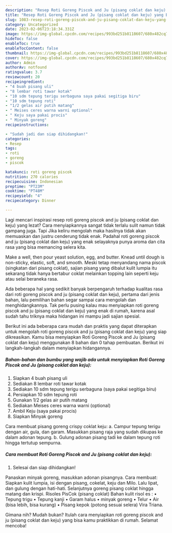```yaml
---
description: "Resep Roti Goreng Piscok and Ju (pisang coklat dan keju) yang Bisa Manjain Lidah , Enak Banget"
title: "Resep Roti Goreng Piscok and Ju (pisang coklat dan keju) yang Bisa Manjain Lidah , Enak Banget"
slug: 1083-resep-roti-goreng-piscok-and-ju-pisang-coklat-dan-keju-yang-bisa-manjain-lidah-enak-banget
category: Uncategorized
date: 2023-02-06T23:18:34.331Z
image: https://img-global.cpcdn.com/recipes/993bd251b8118607/680x482cq70/roti-goreng-piscok-and-ju-pisang-coklat-dan-keju-foto-resep-utama.jpg
hideToc: false
enableToc: true
enableTocContent: false
thumbnail: https://img-global.cpcdn.com/recipes/993bd251b8118607/680x482cq70/roti-goreng-piscok-and-ju-pisang-coklat-dan-keju-foto-resep-utama.jpg
cover: https://img-global.cpcdn.com/recipes/993bd251b8118607/680x482cq70/roti-goreng-piscok-and-ju-pisang-coklat-dan-keju-foto-resep-utama.jpg
author: Admin
authorAv: notfound
ratingvalue: 3.7
reviewcount: 20
recipeingredient:
- "4 buah pisang uli"
- "8 lembar roti tawar kotak"
- "10 sdm tepung terigu serbaguna saya pakai segitiga biru"
- "10 sdm tepung roti"
- "1/2 gelas air putih matang"
- " Meises ceres warna warni optional"
- " Keju saya pakai procis"
- " Minyak goreng"
recipeinstructions:

- "Sudah jadi dan siap dihidangkan!"
categories:
- Resep
tags:
- roti
- goreng
- piscok

katakunci: roti goreng piscok 
nutrition: 270 calories
recipecuisine: Indonesian
preptime: "PT23M"
cooktime: "PT48M"
recipeyield: "4"
recipecategory: Dinner

---
```



Lagi mencari inspirasi resep roti goreng piscok and ju (pisang coklat dan keju) yang lezat? Cara menyiapkannya sangat tidak terlalu sulit namun tidak gampang juga. Tapi Jika keliru mengolah maka hasilnya tidak akan memuaskan dan justru cenderung tidak enak. Padahal roti goreng piscok and ju (pisang coklat dan keju) yang enak selayaknya punya aroma dan cita rasa yang bisa memancing selera kita.


Make a well, then pour yeast solution, egg, and butter. Knead until dough is non-sticky, elastic, soft, and smooth. Meski tetap menyandang nama piscok (singkatan dari pisang coklat), sajian pisang yang dibalut kulit lumpia itu sekarang tidak hanya bertabur coklat melainkan topping lain seperti keju atau selai beraneka rasa.

Ada beberapa hal yang sedikit banyak berpengaruh terhadap kualitas rasa dari roti goreng piscok and ju (pisang coklat dan keju), pertama dari jenis bahan, lalu pemilihan bahan segar sampai cara mengolah dan menghidangkannya. Tak perlu pusing kalau mau menyiapkan roti goreng piscok and ju (pisang coklat dan keju) yang enak di rumah, karena asal sudah tahu triknya maka hidangan ini mampu jadi sajian spesial.


Berikut ini ada beberapa cara mudah dan praktis yang dapat diterapkan untuk mengolah roti goreng piscok and ju (pisang coklat dan keju) yang siap dikreasikan. Kamu bisa menyiapkan Roti Goreng Piscok and Ju (pisang coklat dan keju) menggunakan 8 bahan dan 0 tahap pembuatan. Berikut ini langkah-langkah dalam menyiapkan hidangannya.

<!--inarticleads1-->

##### Bahan-bahan dan bumbu yang wajib ada untuk menyiapkan Roti Goreng Piscok and Ju (pisang coklat dan keju):

1. Siapkan 4 buah pisang uli
1. Sediakan 8 lembar roti tawar kotak
1. Sediakan 10 sdm tepung terigu serbaguna (saya pakai segitiga biru)
1. Persiapkan 10 sdm tepung roti
1. Gunakan 1/2 gelas air putih matang
1. Sediakan  Meises ceres warna warni (optional)
1. Ambil  Keju (saya pakai procis)
1. Siapkan  Minyak goreng


Cara membuat pisang goreng crispy coklat keju: a. Campur tepung terigu dengan air, gula, dan garam. Masukkan pisang raja yang sudah dikupas ke dalam adonan tepung. b. Gulung adonan pisang tadi ke dalam tepung roti hingga tertutup sempurna. 

<!--inarticleads2-->

##### Cara membuat Roti Goreng Piscok and Ju (pisang coklat dan keju):


1. Selesai dan siap dihidangkan!

Panaskan minyak goreng, masukkan adonan pisangnya. Cara membuat: Siapkan kulit lumpia, isi dengan pisang, cokelat, keju dan Milo. Lalu lipat, dan gulung dengan hati-hati. Selanjutnya goreng pisang coklat hingga matang dan krispi. Risoles PisCok (pisang coklat) Bahan kulit risol es : • Tepung trigu • Tepung kanji • Garam halus • minyak goreng • Telur • Air (bisa lebih, bisa kurang) • Pisang kepok (potong sesuai selera) Vira Triana. 

Gimana nih? Mudah bukan? Itulah cara menyiapkan roti goreng piscok and ju (pisang coklat dan keju) yang bisa kamu praktikkan di rumah. Selamat mencoba!
